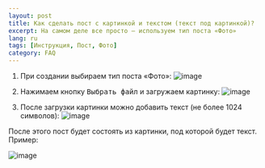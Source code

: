 ```yaml
---
layout: post
title: Как сделать пост с картинкой и текстом (текст под картинкой)?
excerpt: На самом деле все просто — используем тип поста «Фото»
lang: ru
tags: [Инструкция, Пост, Фото]
category: FAQ
---
```


1. При создании выбираем тип поста «Фото»:
   ![image](https://user-images.githubusercontent.com/24430718/105613117-94be9c80-5dd1-11eb-89ee-dcdacbd95d1c.png)

2. Нажимаем кнопку <kbd>Выбрать файл</kbd> и загружаем картинку:
   ![image](https://user-images.githubusercontent.com/24430718/105613135-b28c0180-5dd1-11eb-85a0-d944a5444092.png)

3. После загрузки картинки можно добавить текст (не более 1024 символов):
   ![image](https://user-images.githubusercontent.com/24430718/105613150-e0714600-5dd1-11eb-82d0-66d50b073f8b.png)

После этого пост будет состоять из картинки, под которой будет текст. Пример:

![image](https://user-images.githubusercontent.com/24430718/105613165-026ac880-5dd2-11eb-97f1-7feff0fc0d27.png)
